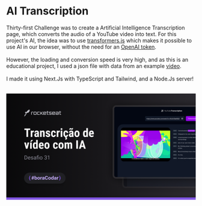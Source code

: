<h1><strong>AI Transcription</strong></h1>

<p>Thirty-first Challenge was to create a Artificial Intelligence Transcription page, which converts the audio of a YouTube video into text. For this project's AI, the idea was to use <a href='https://github.com/xenova/transformers.js'>transformers.js</a> which makes it possible to use AI in our browser, without the need for an <a href='https://platform.openai.com/account/api-keys'>OpenAI token</a>.
<br>
<br>
However, the loading and conversion speed is very high, and as this is an educational project, I used a json file with data from an example <a href='https://www.youtube.com/watch?v=eHz8ns_n_Fg'>video</a>.
<br>
<br>
I made it using Next.Js with TypeScript and Tailwind, and a Node.Js server!</p>
<br>

<img src='./src/assets/capa.png'>

<br>
